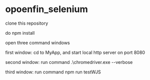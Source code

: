 # opoenfin_selenium

clone this repository

do npm install

open three command windows

first window: cd to MyApp, and start local http server on port 8080

second window: run command .\chromedriver.exe --verbose

third window: run command npm run testWJS

